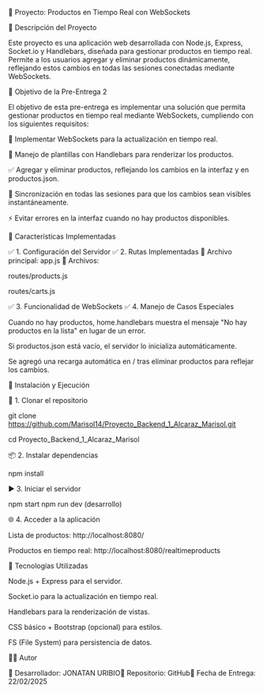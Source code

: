 📌 Proyecto: Productos en Tiempo Real con WebSockets

📝 Descripción del Proyecto

Este proyecto es una aplicación web desarrollada con Node.js, Express, Socket.io y Handlebars, diseñada para gestionar productos en tiempo real. Permite a los usuarios agregar y eliminar productos dinámicamente, reflejando estos cambios en todas las sesiones conectadas mediante WebSockets.

🎯 Objetivo de la Pre-Entrega 2

El objetivo de esta pre-entrega es implementar una solución que permita gestionar productos en tiempo real mediante WebSockets, cumpliendo con los siguientes requisitos:

📡 Implementar WebSockets para la actualización en tiempo real.

📄 Manejo de plantillas con Handlebars para renderizar los productos.

✅ Agregar y eliminar productos, reflejando los cambios en la interfaz y en productos.json.

🔄 Sincronización en todas las sesiones para que los cambios sean visibles instantáneamente.

⚡ Evitar errores en la interfaz cuando no hay productos disponibles.

🚀 Características Implementadas

✅ 1. Configuración del Servidor
✅ 2. Rutas Implementadas 
📌 Archivo principal: app.js
📌 Archivos:

routes/products.js

routes/carts.js

✅ 3. Funcionalidad de WebSockets
✅ 4. Manejo de Casos Especiales

Cuando no hay productos, home.handlebars muestra el mensaje "No hay productos en la lista" en lugar de un error.

Si productos.json está vacío, el servidor lo inicializa automáticamente.

Se agregó una recarga automática en / tras eliminar productos para reflejar los cambios.

📌 Instalación y Ejecución

🔧 1. Clonar el repositorio

git clone https://github.com/Marisol14/Proyecto_Backend_1_Alcaraz_Marisol.git

cd Proyecto_Backend_1_Alcaraz_Marisol

📦 2. Instalar dependencias

npm install

▶️ 3. Iniciar el servidor

npm start
npm run dev (desarrollo)

🌐 4. Acceder a la aplicación

Lista de productos: http://localhost:8080/

Productos en tiempo real: http://localhost:8080/realtimeproducts

📌 Tecnologías Utilizadas

Node.js + Express para el servidor.

Socket.io para la actualización en tiempo real.

Handlebars para la renderización de vistas.

CSS básico + Bootstrap (opcional) para estilos.

FS (File System) para persistencia de datos.

👨‍💻 Autor

📌 Desarrollador: JONATAN URIBIO📌 Repositorio: GitHub📌 Fecha de Entrega: 22/02/2025
